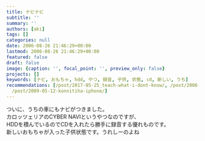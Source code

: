 ```yaml
---
title: ナビナビ
subtitle: ''
summary: ''
authors: [aki]
tags: []
categories: null
date: 2006-08-26 21:46:29+00:00
lastmod: 2006-08-26 21:46:29+00:00
featured: false
draft: false
image: {caption: '', focal_point: '', preview_only: false}
projects: []
keywords: [ナビ, おもちゃ, hdd, やつ, 録音, 子供, 状態, cd, 新しい, うち]
recommendations: [/post/2017-05-25_teach-what-i-dont-know/, /post/2006-07-28-xia-nanode/,
  /post/2009-05-12-konnitiha-iphone/]
---
```

ついに、うちの車にもナビがつきました。  
カロッツェリアのCYBER NAVIというやつなのですが、  
HDDを積んでいるのでCDを入れたら勝手に録音する優れものです。  
新しいおもちゃが入った子供状態です。うれしーのよね


